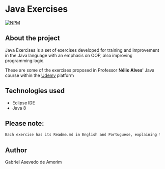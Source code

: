 # Java Exercises
[![NPM](https://img.shields.io/github/license/gabriel-asevedo/java-exercises)](https://github.com/gabriel-asevedo/java-exercises/blob/main/LICENSE)

## About the project
Java Exercises is a set of exercises developed for training and improvement in the Java language with an emphasis on OOP, also improving programming logic.

These are some of the exercises proposed in Professor **Nélio Alves**' Java course within the [Udemy](https://www.udemy.com/course/java-curso-completo/) platform

## Technologies used
- Eclipse IDE
- Java 8

## Please note:
```bash
Each exercise has its Readme.md in English and Portuguese, explaining the proposed exercise
```
## Author
Gabriel Asevedo de Amorim
